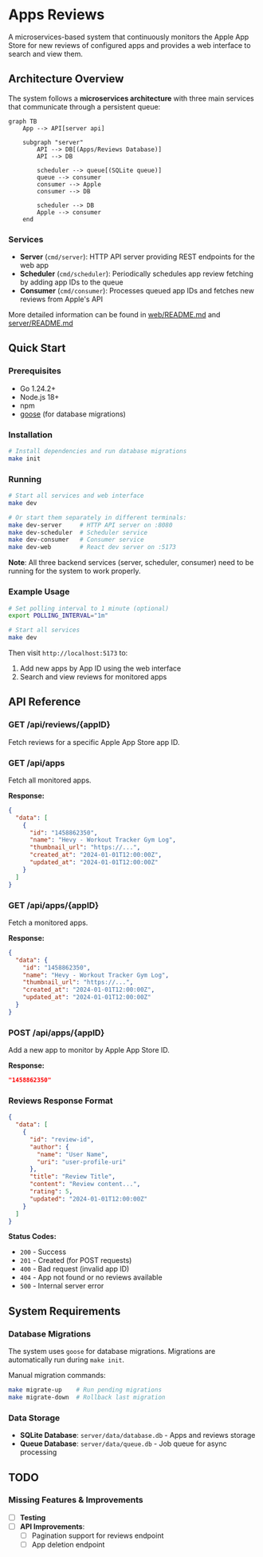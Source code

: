 # Apps Reviews

A microservices-based system that continuously monitors the Apple App Store for new reviews of configured apps and provides a web interface to search and view them.

## Architecture Overview

The system follows a **microservices architecture** with three main services that communicate through a persistent queue:

```mermaid
graph TB
    App --> API[server api]

    subgraph "server"
        API --> DB[(Apps/Reviews Database)]
        API --> DB

        scheduler --> queue[(SQLite queue)]
        queue --> consumer
        consumer --> Apple
        consumer --> DB

        scheduler --> DB
        Apple --> consumer
    end
```

### Services

- **Server** (`cmd/server`): HTTP API server providing REST endpoints for the web app
- **Scheduler** (`cmd/scheduler`): Periodically schedules app review fetching by adding app IDs to the queue
- **Consumer** (`cmd/consumer`): Processes queued app IDs and fetches new reviews from Apple's API

More detailed information can be found in [web/README.md](web/README.md) and [server/README.md](server/README.md)

## Quick Start

### Prerequisites

- Go 1.24.2+
- Node.js 18+
- npm
- [goose](https://github.com/pressly/goose) (for database migrations)

### Installation

```bash
# Install dependencies and run database migrations
make init
```

### Running

```bash
# Start all services and web interface
make dev

# Or start them separately in different terminals:
make dev-server     # HTTP API server on :8080
make dev-scheduler  # Scheduler service
make dev-consumer   # Consumer service
make dev-web        # React dev server on :5173
```

**Note**: All three backend services (server, scheduler, consumer) need to be running for the system to work properly.

### Example Usage

```bash
# Set polling interval to 1 minute (optional)
export POLLING_INTERVAL="1m"

# Start all services
make dev
```

Then visit `http://localhost:5173` to:

1. Add new apps by App ID using the web interface
2. Search and view reviews for monitored apps

## API Reference

### GET /api/reviews/{appID}

Fetch reviews for a specific Apple App Store app ID.

### GET /api/apps

Fetch all monitored apps.

**Response:**

```json
{
  "data": [
    {
      "id": "1458862350",
      "name": "Hevy - Workout Tracker Gym Log",
      "thumbnail_url": "https://...",
      "created_at": "2024-01-01T12:00:00Z",
      "updated_at": "2024-01-01T12:00:00Z"
    }
  ]
}
```

### GET /api/apps/{appID}

Fetch a monitored apps.

**Response:**

```json
{
  "data": {
    "id": "1458862350",
    "name": "Hevy - Workout Tracker Gym Log",
    "thumbnail_url": "https://...",
    "created_at": "2024-01-01T12:00:00Z",
    "updated_at": "2024-01-01T12:00:00Z"
  }
}
```

### POST /api/apps/{appID}

Add a new app to monitor by Apple App Store ID.

**Response:**

```json
"1458862350"
```

### Reviews Response Format

```json
{
  "data": [
    {
      "id": "review-id",
      "author": {
        "name": "User Name",
        "uri": "user-profile-uri"
      },
      "title": "Review Title",
      "content": "Review content...",
      "rating": 5,
      "updated": "2024-01-01T12:00:00Z"
    }
  ]
}
```

**Status Codes:**

- `200` - Success
- `201` - Created (for POST requests)
- `400` - Bad request (invalid app ID)
- `404` - App not found or no reviews available
- `500` - Internal server error

## System Requirements

### Database Migrations

The system uses `goose` for database migrations. Migrations are automatically run during `make init`.

Manual migration commands:

```bash
make migrate-up    # Run pending migrations
make migrate-down  # Rollback last migration
```

### Data Storage

- **SQLite Database**: `server/data/database.db` - Apps and reviews storage
- **Queue Database**: `server/data/queue.db` - Job queue for async processing

## TODO

### Missing Features & Improvements

- [ ] **Testing**
- [ ] **API Improvements**:
  - [ ] Pagination support for reviews endpoint
  - [ ] App deletion endpoint
